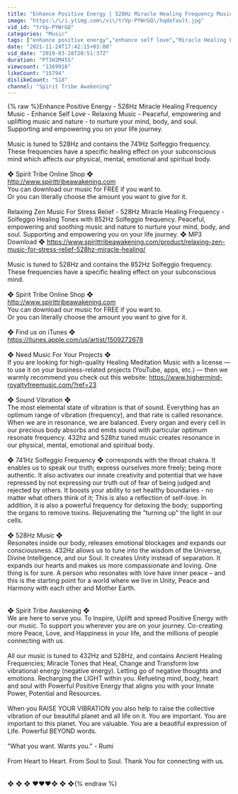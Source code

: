 ```yaml
---
title: "Enhance Positive Energy | 528Hz Miracle Healing Frequency Music | Enhance Self Love | Relaxing Music"
image: "https:\/\/i.ytimg.com\/vi\/trVp-PYWrGQ\/hqdefault.jpg"
vid_id: "trVp-PYWrGQ"
categories: "Music"
tags: ["enhance positive energy","enhance self love","Miracle Healing Frequency"]
date: "2021-11-24T17:42:15+03:00"
vid_date: "2019-03-28T20:51:37Z"
duration: "PT3H2M45S"
viewcount: "1369916"
likeCount: "15794"
dislikeCount: "518"
channel: "Spirit Tribe Awakening"
---
```

{% raw %}Enhance Positive Energy - 528Hz Miracle Healing Frequency Music - Enhance Self Love - Relaxing Music - Peaceful, empowering and uplifting music and nature - to nurture your mind, body, and soul. Supporting and empowering you on your life journey. <br /><br />Music is tuned to 528Hz and contains the 741Hz Solfeggio frequency.<br />These frequencies have a specific healing effect on your subconscious mind which affects our physical, mental, emotional and spiritual body.  <br /><br />❖ Spirit Tribe Online Shop ❖<br /><a rel="nofollow" target="blank" href="http://www.spirittribeawakening.com">http://www.spirittribeawakening.com</a><br />You can download our music for FREE if you want to.<br />Or you can literally choose the amount you want to give for it.<br /><br />Relaxing Zen Music For Stress Relief - 528Hz Miracle Healing Frequency - Solfeggio Healing Tones with 852Hz Solfeggio frequency. Peaceful, empowering and soothing music and nature to nurture your mind, body, and soul. Supporting and empowering you on your life journey. ❖ MP3 Download ❖ <a rel="nofollow" target="blank" href="https://www.spirittribeawakening.com/product/relaxing-zen-music-for-stress-relief-528hz-miracle-healing/">https://www.spirittribeawakening.com/product/relaxing-zen-music-for-stress-relief-528hz-miracle-healing/</a><br /><br />Music is tuned to 528Hz and contains the 852Hz Solfeggio frequency.<br />These frequencies have a specific healing effect on your subconscious mind.  <br /><br />❖ Spirit Tribe Online Shop ❖ <br /><a rel="nofollow" target="blank" href="http://www.spirittribeawakening.com">http://www.spirittribeawakening.com</a><br />You can download our music for FREE if you want to.<br />Or you can literally choose the amount you want to give for it. <br /><br />❖ Find us on iTunes ❖  <br /><a rel="nofollow" target="blank" href="https://itunes.apple.com/us/artist/1509272678">https://itunes.apple.com/us/artist/1509272678</a><br /><br />❖ Need Music For Your Projects ❖<br />If you are looking for high-quality Healing Meditation Music with a license — to use it on your business-related projects (YouTube, apps, etc.) — then we warmly recommend you check out this website: <a rel="nofollow" target="blank" href="https://www.highermind-royaltyfreemusic.com/?ref=23">https://www.highermind-royaltyfreemusic.com/?ref=23</a><br /><br />❖ Sound Vibration ❖ <br />The most elemental state of vibration is that of sound. Everything has an optimum range of vibration (frequency), and that rate is called resonance. When we are in resonance, we are balanced. Every organ and every cell in our precious body absorbs and emits sound with particular optimum resonate frequency. 432hz and 528hz tuned music creates resonance in our physical, mental, emotional and spiritual body.<br /><br />❖ 741Hz Solfeggio Frequency ❖ corresponds with the throat chakra. It enables us to speak our truth; express ourselves more freely; being more authentic. It also activates our innate creativity and potential that we have repressed by not expressing our truth out of fear of being judged and rejected by others. It boosts your ability to set healthy boundaries - no matter what others think of it; This is also a reflection of self-love. In addition, it is also a powerful frequency for detoxing the body; supporting the organs to remove toxins. Rejuvenating the &quot;turning up&quot; the light in our cells. <br /><br />❖ 528Hz Music ❖ <br />Resonates inside our body, releases emotional blockages and expands our consciousness. 432Hz allows us to tune into the wisdom of the Universe, Divine Intelligence, and our Soul. It creates Unity instead of separation. It expands our hearts and makes us more compassionate and loving. One thing is for sure. A person who resonates with love have inner peace – and this is the starting point for a world where we live in Unity, Peace and Harmony with each other and Mother Earth.<br /><br /><br />❖ Spirit Tribe Awakening ❖ <br />We are here to serve you. To Inspire, Uplift and spread Positive Energy with our music. To support you wherever you are on your journey. Co-creating more Peace, Love, and Happiness in your life, and the millions of people connecting with us.<br /><br />All our music is tuned to 432Hz and 528Hz, and contains Ancient Healing Frequencies; Miracle Tones that Heal, Change and Transform low vibrational energy (negative energy). Letting go of negative thoughts and emotions. Recharging the LIGHT within you. Refueling mind, body, heart and soul with Powerful Positive Energy that aligns you with your Innate Power, Potential and Resources. <br /><br />When you RAISE YOUR VIBRATION you also help to raise the collective vibration of our beautiful planet and all life on it. You are important. You are important to this planet. You are valuable. You are a beautiful expression of Life. Powerful BEYOND words. <br /><br />&quot;What you want. Wants you.&quot; - Rumi<br /><br />From Heart to Heart. From Soul to Soul. Thank You for connecting with us. <br /><br /><br />❖ ❖ ❖  ❤️❤️❤️❖ ❖ ❖{% endraw %}
